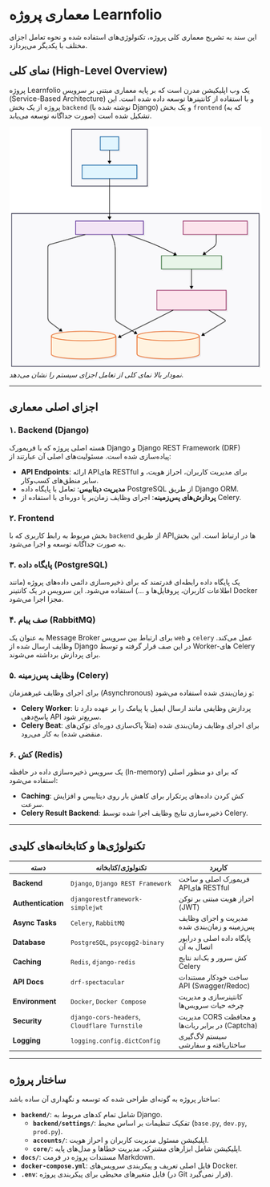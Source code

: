 # معماری پروژه Learnfolio

این سند به تشریح معماری کلی پروژه، تکنولوژی‌های استفاده شده و نحوه تعامل اجزای مختلف با یکدیگر می‌پردازد.

## نمای کلی (High-Level Overview)

پروژه Learnfolio یک وب اپلیکیشن مدرن است که بر پایه معماری مبتنی بر سرویس (Service-Based Architecture) و با استفاده از کانتینرها توسعه داده شده است. این پروژه از یک بخش `backend` (نوشته شده با Django) و یک بخش `frontend` (که به صورت جداگانه توسعه می‌یابد) تشکیل شده است.

![معماری پروژه](./assets/architecture.svg)
*نمودار بالا نمای کلی از تعامل اجزای سیستم را نشان می‌دهد.*

---

## اجزای اصلی معماری

### ۱. Backend (Django)
هسته اصلی پروژه که با فریمورک Django و Django REST Framework (DRF) پیاده‌سازی شده است. مسئولیت‌های اصلی آن عبارتند از:
- **API Endpoints**: ارائه APIهای RESTful برای مدیریت کاربران، احراز هویت، و سایر منطق‌های کسب‌وکار.
- **مدیریت دیتابیس**: تعامل با پایگاه داده PostgreSQL از طریق Django ORM.
- **پردازش‌های پس‌زمینه**: اجرای وظایف زمان‌بر یا دوره‌ای با استفاده از Celery.

### ۲. Frontend
بخش مربوط به رابط کاربری که با `backend` از طریق APIها در ارتباط است. این بخش به صورت جداگانه توسعه و اجرا می‌شود.

### ۳. پایگاه داده (PostgreSQL)
یک پایگاه داده رابطه‌ای قدرتمند که برای ذخیره‌سازی دائمی داده‌های پروژه (مانند اطلاعات کاربران، پروفایل‌ها و ...) استفاده می‌شود. این سرویس در یک کانتینر Docker مجزا اجرا می‌شود.

### ۴. صف پیام (RabbitMQ)
به عنوان یک Message Broker برای ارتباط بین سرویس `web` و `celery` عمل می‌کند. وظایف ارسال شده از Django در این صف قرار گرفته و توسط Worker-های Celery برای پردازش برداشته می‌شوند.

### ۵. وظایف پس‌زمینه (Celery)
برای اجرای وظایف غیرهمزمان (Asynchronous) و زمان‌بندی شده استفاده می‌شود:
- **Celery Worker**: پردازش وظایفی مانند ارسال ایمیل یا پیامک را بر عهده دارد تا پاسخ‌دهی API سریع‌تر شود.
- **Celery Beat**: برای اجرای وظایف زمان‌بندی شده (مثلاً پاک‌سازی دوره‌ای توکن‌های منقضی شده) به کار می‌رود.

### ۶. کش (Redis)
یک سرویس ذخیره‌سازی داده در حافظه (In-memory) که برای دو منظور اصلی استفاده می‌شود:
- **Caching**: کش کردن داده‌های پرتکرار برای کاهش بار روی دیتابیس و افزایش سرعت.
- **Celery Result Backend**: ذخیره‌سازی نتایج وظایف اجرا شده توسط Celery.

---

## تکنولوژی‌ها و کتابخانه‌های کلیدی

| دسته                | تکنولوژی/کتابخانه                                | کاربرد                                                      |
|---------------------|--------------------------------------------------|--------------------------------------------------------------|
| **Backend**         | `Django`, `Django REST Framework`                | فریمورک اصلی و ساخت APIهای RESTful                           |
| **Authentication**  | `djangorestframework-simplejwt`                  | احراز هویت مبتنی بر توکن (JWT)                                |
| **Async Tasks**     | `Celery`, `RabbitMQ`                             | مدیریت و اجرای وظایف پس‌زمینه و زمان‌بندی شده                |
| **Database**        | `PostgreSQL`, `psycopg2-binary`                  | پایگاه داده اصلی و درایور اتصال به آن                         |
| **Caching**         | `Redis`, `django-redis`                          | کش سرور و بک‌اند نتایج Celery                                |
| **API Docs**        | `drf-spectacular`                                | ساخت خودکار مستندات API (Swagger/Redoc)                       |
| **Environment**     | `Docker`, `Docker Compose`                       | کانتینرسازی و مدیریت چرخه حیات سرویس‌ها                      |
| **Security**        | `django-cors-headers`, `Cloudflare Turnstile`    | مدیریت CORS و محافظت در برابر ربات‌ها (Captcha)               |
| **Logging**         | `logging.config.dictConfig`                      | سیستم لاگ‌گیری ساختاریافته و سفارشی                          |

---

## ساختار پروژه

ساختار پروژه به گونه‌ای طراحی شده که توسعه و نگهداری آن ساده باشد:

- **`backend/`**: شامل تمام کدهای مربوط به Django.
  - **`backend/settings/`**: تفکیک تنظیمات بر اساس محیط (`base.py`, `dev.py`, `prod.py`).
  - **`accounts/`**: اپلیکیشن مسئول مدیریت کاربران و احراز هویت.
  - **`core/`**: اپلیکیشن شامل ابزارهای مشترک، مدیریت خطاها و مدل‌های پایه.
- **`docs/`**: مستندات پروژه در فرمت Markdown.
- **`docker-compose.yml`**: فایل اصلی تعریف و پیکربندی سرویس‌های Docker.
- **`.env`**: فایل متغیرهای محیطی برای پیکربندی پروژه (در Git قرار نمی‌گیرد).
